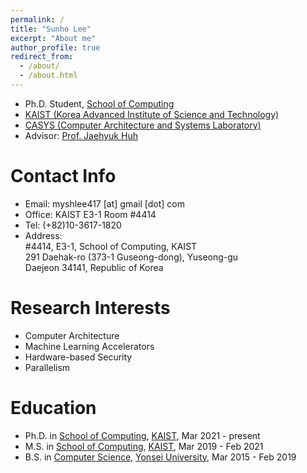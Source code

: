 ```yaml
---
permalink: /
title: "Sunho Lee"
excerpt: "About me"
author_profile: true
redirect_from: 
  - /about/
  - /about.html
---
```

- Ph.D. Student, [School of Computing](https://cs.kaist.ac.kr)
- [KAIST (Korea Advanced Institute of Science and Technology)](https://kaist.ac.kr)
- [CASYS (Computer Architecture and Systems Laboratory)](http://casyslab.kaist.ac.kr)
- Advisor: [Prof. Jaehyuk Huh](https://sites.google.com/casys.kaist.ac.kr/jaehyukhuh)

Contact Info
======
- Email: myshlee417 [at] gmail [dot] com
- Office: KAIST E3-1 Room #4414
- Tel: (+82)10-3617-1820
- Address:  
&#35;4414, E3-1, School of Computing, KAIST  
291 Daehak-ro (373-1 Guseong-dong), Yuseong-gu  
Daejeon 34141, Republic of Korea

Research Interests
======
- Computer Architecture
- Machine Learning Accelerators
- Hardware-based Security
- Parallelism

Education
======
- Ph.D. in [School of Computing](https://cs.kaist.ac.kr), [KAIST](https://kaist.ac.kr), Mar 2021 - present
- M.S. in [School of Computing](https://cs.kaist.ac.kr), [KAIST](https://kaist.ac.kr), Mar 2019 - Feb 2021
- B.S. in [Computer Science](https://cs.yonsei.ac.kr), [Yonsei University](https://yonsei.ac.kr), Mar 2015 - Feb 2019
